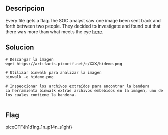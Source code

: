 ## Descripcion
Every file gets a flag.The SOC analyst saw one image been sent back and forth between two people. They decided to investigate and found out that there was more than what meets the eye [here](https://artifacts.picoctf.net/c/262/flag.png).
## Solucion
```
# Descargar la imagen
wget https://artifacts.picoctf.net/c/XXX/hideme.png

# Utilizar binwalk para analizar la imagen
binwalk -e hideme.png

# Inspeccionar los archivos extraídos para encontrar la bandera
La herramienta binwalk extrae archivos embebidos en la imagen, uno de los cuales contiene la bandera.


```

## Flag
picoCTF{h1d1ng_1n_p14n_s1ght}